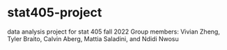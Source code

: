 # stat405-project
data analysis project for stat 405 fall 2022
Group members: Vivian Zheng, Tyler Braito, Calvin Aberg, Mattia Saladini, and Ndidi Nwosu